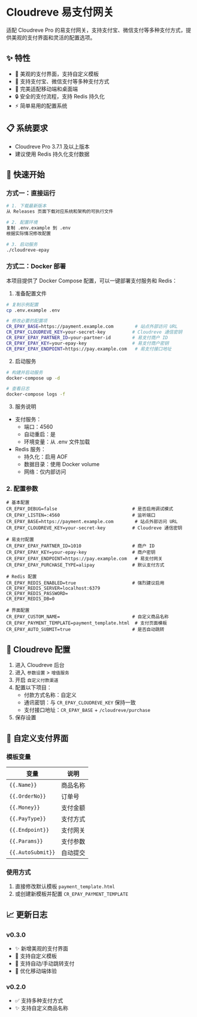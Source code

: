 # Cloudreve 易支付网关

适配 Cloudreve Pro 的易支付网关，支持支付宝、微信支付等多种支付方式，提供美观的支付界面和灵活的配置选项。

## ✨ 特性

- 🎨 美观的支付界面，支持自定义模板
- 🔄 支持支付宝、微信支付等多种支付方式
- 📱 完美适配移动端和桌面端
- 🔒 安全的支付流程，支持 Redis 持久化
- ⚡ 简单易用的配置系统

## 📋 系统要求

- Cloudreve Pro 3.7.1 及以上版本
- 建议使用 Redis 持久化支付数据

## 📍 快速开始

### 方式一：直接运行

```bash
# 1. 下载最新版本
从 Releases 页面下载对应系统和架构的可执行文件

# 2. 配置环境
复制 .env.example 到 .env
根据实际情况修改配置

# 3. 启动服务
./cloudreve-epay
```

### 方式二：Docker 部署

本项目提供了 Docker Compose 配置，可以一键部署支付服务和 Redis：

1. 准备配置文件
```bash
# 复制示例配置
cp .env.example .env

# 修改必要的配置项
CR_EPAY_BASE=https://payment.example.com        # 站点外部访问 URL
CR_EPAY_CLOUDREVE_KEY=your-secret-key          # Cloudreve 通信密钥
CR_EPAY_EPAY_PARTNER_ID=your-partner-id        # 易支付商户 ID
CR_EPAY_EPAY_KEY=your-epay-key                 # 易支付商户密钥
CR_EPAY_EPAY_ENDPOINT=https://pay.example.com   # 易支付接口地址
```

2. 启动服务
```bash
# 构建并启动服务
docker-compose up -d

# 查看日志
docker-compose logs -f
```

3. 服务说明
- 支付服务：
  - 端口：4560
  - 自动重启：是
  - 环境变量：从 .env 文件加载
- Redis 服务：
  - 持久化：启用 AOF
  - 数据目录：使用 Docker volume
  - 网络：仅内部访问

### 2. 配置参数

```env
# 基本配置
CR_EPAY_DEBUG=false                            # 是否启用调试模式
CR_EPAY_LISTEN=:4560                           # 监听端口
CR_EPAY_BASE=https://payment.example.com        # 站点外部访问 URL
CR_EPAY_CLOUDREVE_KEY=your-secret-key          # Cloudreve 通信密钥

# 易支付配置
CR_EPAY_EPAY_PARTNER_ID=1010                   # 商户 ID
CR_EPAY_EPAY_KEY=your-epay-key                 # 商户密钥
CR_EPAY_EPAY_ENDPOINT=https://pay.example.com   # 易支付网关
CR_EPAY_EPAY_PURCHASE_TYPE=alipay              # 默认支付方式

# Redis 配置
CR_EPAY_REDIS_ENABLED=true                     # 强烈建议启用
CR_EPAY_REDIS_SERVER=localhost:6379
CR_EPAY_REDIS_PASSWORD=
CR_EPAY_REDIS_DB=0

# 界面配置
CR_EPAY_CUSTOM_NAME=                           # 自定义商品名称
CR_EPAY_PAYMENT_TEMPLATE=payment_template.html  # 支付页面模板
CR_EPAY_AUTO_SUBMIT=true                       # 是否自动跳转
```

## 🔧 Cloudreve 配置

1. 进入 Cloudreve 后台
2. 进入 `参数设置` > `增值服务`
3. 开启 `自定义付款渠道`
4. 配置以下项目：
   - 付款方式名称：自定义
   - 通讯密钥：与 `CR_EPAY_CLOUDREVE_KEY` 保持一致
   - 支付接口地址：`CR_EPAY_BASE` + `/cloudreve/purchase`
5. 保存设置

## 🎨 自定义支付界面

### 模板变量

| 变量 | 说明 |
|---------|--------|
| `{{.Name}}` | 商品名称 |
| `{{.OrderNo}}` | 订单号 |
| `{{.Money}}` | 支付金额 |
| `{{.PayType}}` | 支付方式 |
| `{{.Endpoint}}` | 支付网关 |
| `{{.Params}}` | 支付参数 |
| `{{.AutoSubmit}}` | 自动提交 |

### 使用方式

1. 直接修改默认模板 `payment_template.html`
2. 或创建新模板并配置 `CR_EPAY_PAYMENT_TEMPLATE`

## 📈 更新日志

### v0.3.0

- ✨ 新增美观的支付界面
- 🎨 支持自定义模板
- 🔄 支持自动/手动跳转支付
- 📱 优化移动端体验

### v0.2.0

- ✅ 支持多种支付方式
- ✨ 支持自定义商品名称
